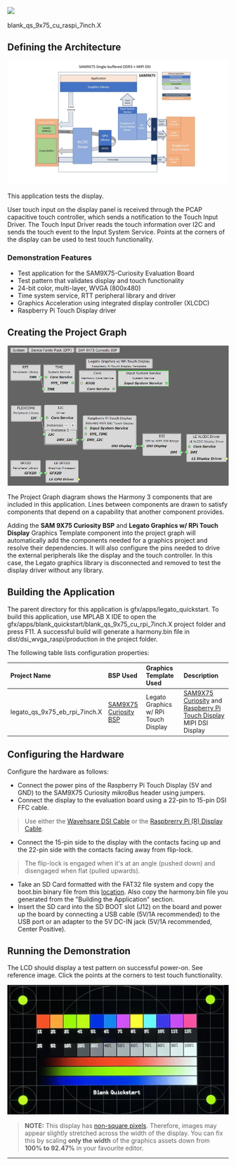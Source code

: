 
![](https://mchpgfx.github.io/legato.docs/docs/legato/images/mgs.svg)

blank_qs_9x75_cu_raspi_7inch.X

Defining the Architecture
-------------------------

![](../../../images/legato_sam9x75_single_buffer_arch_mipi.png)

This application tests the display.

User touch input on the display panel is received through the PCAP capacitive touch controller, which sends a notification to the Touch Input Driver. The Touch Input Driver reads the touch information over I2C and sends the touch event to the Input System Service. Points at the corners of the display can be used to test touch functionality.

### Demonstration Features

-   Test application for the SAM9X75-Curiosity Evaluation Board
-   Test pattern that validates display and touch functionality
-   24-bit color, multi-layer, WVGA (800x480)
-   Time system service, RTT peripheral library and driver
-   Graphics Acceleration using integrated display controller (XLCDC)
-   Raspberry Pi Touch Display driver

Creating the Project Graph
--------------------------

![](../../../images/sam_9x75_cu_dsi_project_graph.png)

The Project Graph diagram shows the Harmony 3 components that are included in this application. Lines between components are drawn to satisfy components that depend on a capability that another component provides.

Adding the **SAM 9X75 Curiosity BSP** and **Legato Graphics w/ RPi Touch Display** Graphics Template component into the project graph will automatically add the components needed for a graphics project and resolve their dependencies. It will also configure the pins needed to drive the external peripherals like the display and the touch controller. In this case, the Legato graphics library is disconnected and removed to test the display driver without any library.

Building the Application
------------------------

The parent directory for this application is gfx/apps/legato\_quickstart. To build this application, use MPLAB X IDE to open the gfx/apps/blank\_quickstart/blank\_qs\_9x75\_cu\_rpi_7inch.X project folder and press F11.
A successful build will generate a harmony.bin file in dist/dsi_wvga_raspi/production in the project folder.

The following table lists configuration properties:

| Project Name                      | BSP Used                                                                                        | Graphics Template Used               | Description                                                                                                                                                                                                     |
| :-------------------------------- | :---------------------------------------------------------------------------------------------- | :----------------------------------- | :-------------------------------------------------------------------------------------------------------------------------------------------------------------------------------------------------------------- |
| legato\_qs\_9x75\_eb\_rpi_7inch.X | [SAM9X75 Curiosity BSP](https://www.microchip.com/en-us/development-tool/EV31H43A) | Legato Graphics w/ RPi Touch Display | [SAM9X75 Curiosity](https://www.microchip.com/en-us/development-tool/EV31H43A) and [Raspberry Pi Touch Display](https://www.raspberrypi.com/products/raspberry-pi-touch-display/) MIPI DSI Display |

Configuring the Hardware
------------------------

Configure the hardware as follows:
-   Connect the power pins of the Raspberry Pi Touch Display (5V and GND) to the SAM9X75 Curiosity mikroBus header using jumpers.
-   Connect the display to the evaluation board using a 22-pin to 15-pin DSI FFC cable.
>Use either the [Wavehsare DSI Cable](https://www.waveshare.com/dsi-cable-15cm.htm) or the
[Raspbrerry Pi (R) Display Cable](https://www.raspberrypi.com/products/display-cable/).
- Connect the 15-pin side to the display with the contacts facing up and the 22-pin side with the contacts facing away from flip-lock.
>The flip-lock is engaged when it's at an angle (pushed down) and disengaged when flat (pulled upwards).
-	Take an SD Card formatted with the FAT32 file system and copy the boot.bin binary file from this [location](./binaries/boot.bin). Also copy the harmony.bin file you generated from the "Building the Application" section.
-   Insert the SD card into the SD BOOT slot (J12) on the board and power up the board by connecting a USB cable (5V/1A recommended) to the USB port or an adapter to the 5V DC-IN jack (5V/1A recommended, Center Positive).

Running the Demonstration
-------------------------
The LCD should display a test pattern on successful power-on. See reference image. Click the points at the corners to test touch functionality.

![](../../../images/sam_9x75_cu_blank_qs.jpg)

> **NOTE:** This display has [non-square pixels](https://forums.raspberrypi.com/viewtopic.php?t=120710). Therefore, images may appear slightly stretched across the width of the display. You can fix this by scaling **only the width** of the graphics assets down from **100% to 92.47%** in your favourite editor.

* * * * *
